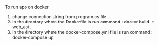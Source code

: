 To run app on docker

1. change connection string from program.cs file
2. in the directory where the Dockerfile is run command : docker build -t web_api .
3. in the directory where the docker-compose.yml file is run command : docker-compose up
